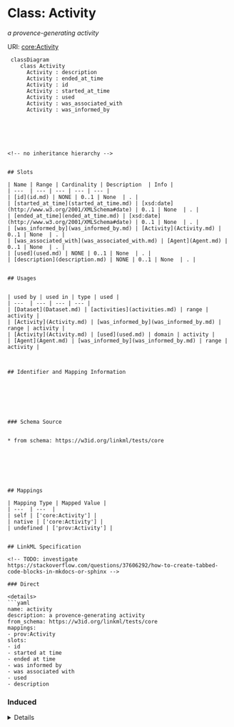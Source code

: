 # Class: Activity
_a provence-generating activity_





URI: [core:Activity](https://w3id.org/linkml/tests/core/Activity)




```mermaid
 classDiagram
    class Activity
      Activity : description
      Activity : ended_at_time
      Activity : id
      Activity : started_at_time
      Activity : used
      Activity : was_associated_with
      Activity : was_informed_by
      





<!-- no inheritance hierarchy -->


## Slots

| Name | Range | Cardinality | Description  | Info |
| ---  | --- | --- | --- | --- |
| [id](id.md) | NONE | 0..1 | None  | . |
| [started_at_time](started_at_time.md) | [xsd:date](http://www.w3.org/2001/XMLSchema#date) | 0..1 | None  | . |
| [ended_at_time](ended_at_time.md) | [xsd:date](http://www.w3.org/2001/XMLSchema#date) | 0..1 | None  | . |
| [was_informed_by](was_informed_by.md) | [Activity](Activity.md) | 0..1 | None  | . |
| [was_associated_with](was_associated_with.md) | [Agent](Agent.md) | 0..1 | None  | . |
| [used](used.md) | NONE | 0..1 | None  | . |
| [description](description.md) | NONE | 0..1 | None  | . |


## Usages


| used by | used in | type | used |
| ---  | --- | --- | --- |
| [Dataset](Dataset.md) | [activities](activities.md) | range | activity |
| [Activity](Activity.md) | [was_informed_by](was_informed_by.md) | range | activity |
| [Activity](Activity.md) | [used](used.md) | domain | activity |
| [Agent](Agent.md) | [was_informed_by](was_informed_by.md) | range | activity |



## Identifier and Mapping Information







### Schema Source


* from schema: https://w3id.org/linkml/tests/core







## Mappings

| Mapping Type | Mapped Value |
| ---  | ---  |
| self | ['core:Activity'] |
| native | ['core:Activity'] |
| undefined | ['prov:Activity'] |


## LinkML Specification

<!-- TODO: investigate https://stackoverflow.com/questions/37606292/how-to-create-tabbed-code-blocks-in-mkdocs-or-sphinx -->

### Direct

<details>
```yaml
name: activity
description: a provence-generating activity
from_schema: https://w3id.org/linkml/tests/core
mappings:
- prov:Activity
slots:
- id
- started at time
- ended at time
- was informed by
- was associated with
- used
- description

```
</details>

### Induced

<details>
```yaml
name: activity
description: a provence-generating activity
from_schema: https://w3id.org/linkml/tests/core
mappings:
- prov:Activity
attributes:
  id:
    name: id
    from_schema: https://w3id.org/linkml/tests/core
    identifier: true
    alias: id
    owner: activity
  started at time:
    name: started at time
    from_schema: https://w3id.org/linkml/tests/core
    slot_uri: prov:startedAtTime
    alias: started_at_time
    owner: activity
    range: date
  ended at time:
    name: ended at time
    from_schema: https://w3id.org/linkml/tests/core
    slot_uri: prov:endedAtTime
    alias: ended_at_time
    owner: activity
    range: date
  was informed by:
    name: was informed by
    from_schema: https://w3id.org/linkml/tests/core
    slot_uri: prov:wasInformedBy
    alias: was_informed_by
    owner: activity
    range: activity
  was associated with:
    name: was associated with
    from_schema: https://w3id.org/linkml/tests/core
    slot_uri: prov:wasAssociatedWith
    alias: was_associated_with
    owner: activity
    range: agent
    inlined: false
  used:
    name: used
    from_schema: https://w3id.org/linkml/tests/core
    domain: activity
    slot_uri: prov:used
    alias: used
    owner: activity
  description:
    name: description
    from_schema: https://w3id.org/linkml/tests/core
    alias: description
    owner: activity

```
</details>